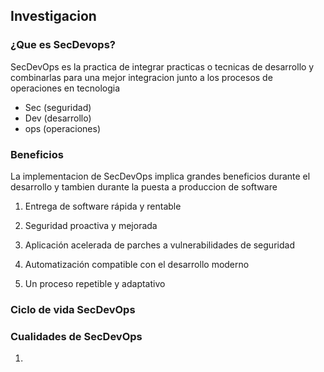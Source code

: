 ## Investigacion

### ¿Que es SecDevops?

SecDevOps es la practica de integrar practicas o tecnicas de desarrollo y combinarlas para una  mejor integracion junto a los procesos de operaciones en tecnologia

- Sec (seguridad)
- Dev (desarrollo)
- ops (operaciones)


### Beneficios 

La implementacion de SecDevOps implica grandes beneficios durante el desarrollo y tambien durante la puesta a produccion de software

1. Entrega de software rápida y rentable

2. Seguridad proactiva y mejorada

3. Aplicación acelerada de parches a vulnerabilidades de seguridad

4. Automatización compatible con el desarrollo moderno

5. Un proceso repetible y adaptativo



### Ciclo de vida SecDevOps




### Cualidades de SecDevOps

1. 